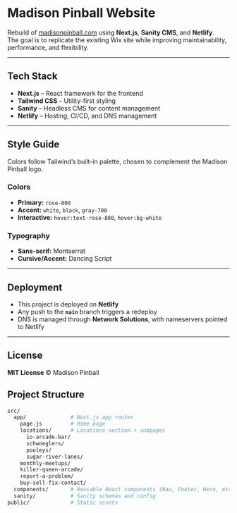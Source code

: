 # Madison Pinball Website

Rebuild of [madisonpinball.com](https://www.madisonpinball.com/) using **Next.js**, **Sanity CMS**, and **Netlify**.  
The goal is to replicate the existing Wix site while improving maintainability, performance, and flexibility.

---

## Tech Stack

- **Next.js** – React framework for the frontend  
- **Tailwind CSS** – Utility-first styling  
- **Sanity** – Headless CMS for content management  
- **Netlify** – Hosting, CI/CD, and DNS management  

---

## Style Guide

Colors follow Tailwind’s built-in palette, chosen to complement the Madison Pinball logo.

### Colors
- **Primary:** `rose-800`
- **Accent:** `white`, `black`, `gray-700`
- **Interactive:** `hover:text-rose-800`, `hover:bg-white`

### Typography
- **Sans-serif:** Montserrat
- **Cursive/Accent:** Dancing Script

---

## Deployment

- This project is deployed on **Netlify**
- Any push to the **`main`** branch triggers a redeploy
- DNS is managed through **Network Solutions**, with nameservers pointed to Netlify

---

## License

**MIT License** © Madison Pinball


## Project Structure

```bash
src/
  app/              # Next.js app router
    page.js         # Home page
    locations/      # Locations section + subpages
      io-arcade-bar/
      schwoeglers/
      pooleys/
      sugar-river-lanes/
    monthly-meetups/
    killer-queen-arcade/
    report-a-problem/
    buy-sell-fix-contact/
  components/       # Reusable React components (Nav, Footer, Hero, etc.)
  sanity/           # Sanity schemas and config
public/             # Static assets

